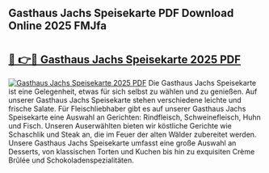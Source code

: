 ## Gasthaus Jachs Speisekarte PDF Download Online 2025 FMJfa

# <h2><a href="http://gc8k3at.nevu.top/?p=Gasthaus+Jachs+Speisekarte">🔗 👉🔴 Gasthaus Jachs Speisekarte 2025 PDF</a></h2>

[![Gasthaus Jachs Speisekarte 2025 PDF](https://i.imgur.com/dBaPXMq.png)](http://gc8k3at.nevu.top/?p=Gasthaus+Jachs+Speisekarte)
Die Gasthaus Jachs Speisekarte ist eine Gelegenheit, etwas für sich selbst zu wählen und zu genießen. Auf unserer Gasthaus Jachs Speisekarte stehen verschiedene leichte und frische Salate. Für Fleischliebhaber gibt es auf unserer Gasthaus Jachs Speisekarte eine Auswahl an Gerichten: Rindfleisch, Schweinefleisch, Huhn und Fisch. Unseren Auserwählten bieten wir köstliche Gerichte wie Schaschlik und Steak an, die im Feuer der alten Wälder zubereitet werden. Unsere Gasthaus Jachs Speisekarte umfasst eine große Auswahl an Desserts, von klassischen Torten und Kuchen bis hin zu exquisiten Crème Brûlée und Schokoladenspezialitäten.
